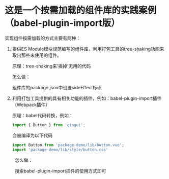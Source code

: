 # 这是一个按需加载的组件库的实践案例（babel-plugin-import版）

实现组件按需加载的方式主要有两种：

1. 提供ES Module模块规范编写的组件库，利用打包工具的tree-shaking功能来取出那些未使用的组件。
   
   原理：tree-shaking来'摇掉'无用的代码
   
   怎么做：
   
   组件库的package.json中设置sideEffect标识

2. 利用打包工具提供的具有相关功能的插件，例如：babel-plugin-import插件（Webpack插件）
   
   原理：babel代码转换，例如：
   
   ```javascript
   import { Button } from 'qingui';
   ```
   
   会被编译为以下代码
   
   ```javascript
   import Button from 'package-demo/lib/button.vue';
   import 'package-demo/lib/style/button.css'
   ```

        怎么做：

        搜索babel-plugin-import插件的使用方式即可
